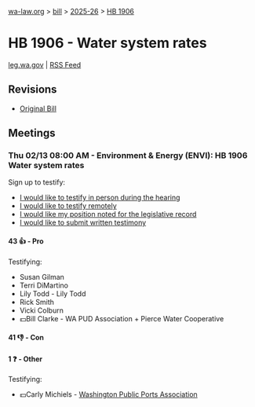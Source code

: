 [wa-law.org](/) > [bill](/bill/) > [2025-26](/bill/2025-26/) > [HB 1906](/bill/2025-26/hb/1906/)

# HB 1906 - Water system rates
[leg.wa.gov](https://app.leg.wa.gov/billsummary?BillNumber=1906&Year=2025&Initiative=false) | [RSS Feed](./rss.xml)

## Revisions
* [Original Bill](1/)

## Meetings
### Thu 02/13 08:00 AM - Environment & Energy (ENVI): HB 1906 Water system rates
Sign up to testify:
* [I would like to testify in person during the hearing](https://app.leg.wa.gov/csi/Testifier/Add?chamber=House&mId=32757&aId=163897&caId=25797&tId=1)
* [I would like to testify remotely](https://app.leg.wa.gov/csi/Testifier/Add?chamber=House&mId=32757&aId=163897&caId=25797&tId=2)
* [I would like my position noted for the legislative record](https://app.leg.wa.gov/csi/Testifier/Add?chamber=House&mId=32757&aId=163897&caId=25797&tId=3)
* [I would like to submit written testimony](https://app.leg.wa.gov/csi/Testifier/Add?chamber=House&mId=32757&aId=163897&caId=25797&tId=4)

#### 43 👍 - Pro
Testifying:
* Susan Gilman
* Terri DiMartino
* Lily Todd - Lily Todd
* Rick Smith
* Vicki Colburn
* 💵Bill Clarke - WA PUD Association + Pierce Water Cooperative

#### 41 👎 - Con

#### 1 ❓ - Other
Testifying:
* 💵Carly Michiels - [Washington Public Ports Association](/org/washington_public_ports_association/)
